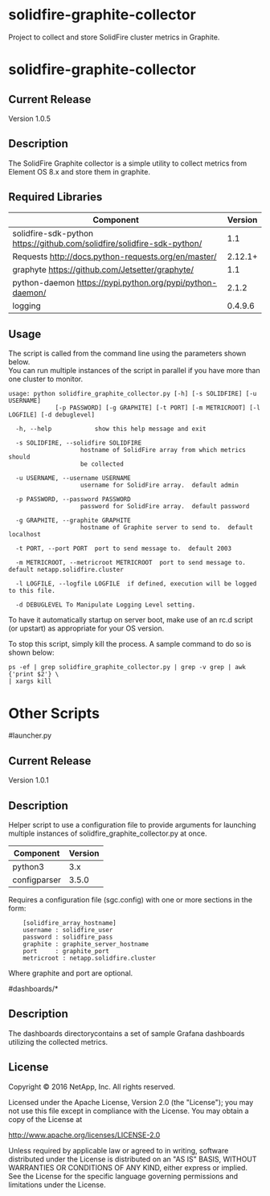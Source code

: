 solidfire-graphite-collector
=============================

Project to collect and store SolidFire cluster metrics in Graphite.  


# solidfire-graphite-collector

Current Release
---------------

Version 1.0.5


Description
-----------

The SolidFire Graphite collector is a simple utility to collect metrics 
from Element OS 8.x and store them in graphite.   

Required Libraries
------------------

| Component                                                        | Version   |
|------------------------------------------------------------------|-----------|
| solidfire-sdk-python <https://github.com/solidfire/solidfire-sdk-python/> | 1.1   |
| Requests <http://docs.python-requests.org/en/master/>            | 2.12.1+   |
| graphyte <https://github.com/Jetsetter/graphyte/>                | 1.1       |
| python-daemon <https://pypi.python.org/pypi/python-daemon/>      | 2.1.2     |
| logging | 0.4.9.6 |


Usage
-----

The script is called from the command line using the parameters shown below.  
You can run multiple instances of the script in parallel if you have more than one 
cluster to monitor.


    usage: python solidfire_graphite_collector.py [-h] [-s SOLIDFIRE] [-u USERNAME]
                 [-p PASSWORD] [-g GRAPHITE] [-t PORT] [-m METRICROOT] [-l LOGFILE] [-d debuglevel]

      -h, --help            show this help message and exit

      -s SOLIDFIRE, --solidfire SOLIDFIRE
                        hostname of SolidFire array from which metrics should
                        be collected

      -u USERNAME, --username USERNAME
                        username for SolidFire array.  default admin

      -p PASSWORD, --password PASSWORD   
                        password for SolidFire array.  default password

      -g GRAPHITE, --graphite GRAPHITE
                        hostname of Graphite server to send to.  default localhost

      -t PORT, --port PORT  port to send message to.  default 2003

      -m METRICROOT, --metricroot METRICROOT  port to send message to.  default netapp.solidfire.cluster

      -l LOGFILE, --logfile LOGFILE  if defined, execution will be logged to this file.

      -d DEBUGLEVEL To Manipulate Logging Level setting.



To have it automatically startup on server boot, make use of an rc.d script (or upstart) 
as appropriate for your OS version.   

To stop this script, simply kill the process.  A sample command to do so is shown below:

    ps -ef | grep solidfire_graphite_collector.py | grep -v grep | awk {'print $2'} \
    | xargs kill


Other Scripts
===============

#launcher.py 

Current Release
---------------

Version 1.0.1

Description
-----------

Helper script to use a configuration file to provide arguments for launching multiple 
instances of solidfire_graphite_collector.py at once.

| Component                                                        | Version   |
|------------------------------------------------------------------|-----------|
| python3                                                          | 3.x       |
| configparser | 3.5.0 |

Requires a configuration file (sgc.config) with one or more sections in the form:

        [solidfire_array_hostname]
        username : solidfire_user
        password : solidfire_pass
        graphite : graphite_server_hostname
        port     : graphite_port
        metricroot : netapp.solidfire.cluster

Where graphite and port are optional.

#dashboards/*

Description
-----------
The dashboards directorycontains a set of sample Grafana dashboards 
utilizing the collected metrics.



**License**
-----------

Copyright © 2016 NetApp, Inc. All rights reserved.

Licensed under the Apache License, Version 2.0 (the "License"); you may
not use this file except in compliance with the License. You may obtain
a copy of the License at

http://www.apache.org/licenses/LICENSE-2.0

Unless required by applicable law or agreed to in writing, software
distributed under the License is distributed on an "AS IS" BASIS,
WITHOUT WARRANTIES OR CONDITIONS OF ANY KIND, either express or implied.
See the License for the specific language governing permissions and
limitations under the License.
